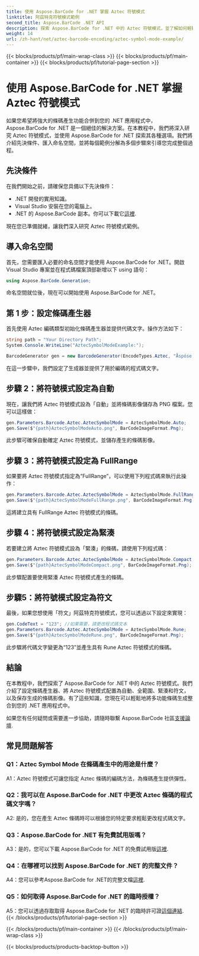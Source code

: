 ```yaml
---
title: 使用 Aspose.BarCode for .NET 掌握 Aztec 符號模式
linktitle: 阿茲特克符號模式範例
second_title: Aspose.BarCode .NET API
description: 探索 Aspose.BarCode for .NET 中的 Aztec 符號模式，並了解如何輕鬆產生通用條碼。在這個綜合教程中親身體驗自動、全範圍、緊湊和符文模式。
weight: 14
url: /zh-hant/net/aztec-barcode-encoding/aztec-symbol-mode-example/
---
```


{{< blocks/products/pf/main-wrap-class >}}
{{< blocks/products/pf/main-container >}}
{{< blocks/products/pf/tutorial-page-section >}}

# 使用 Aspose.BarCode for .NET 掌握 Aztec 符號模式

如果您希望將強大的條碼產生功能合併到您的 .NET 應用程式中，Aspose.BarCode for .NET 是一個絕佳的解決方案。在本教程中，我們將深入研究 Aztec 符號模式，並使用 Aspose.BarCode for .NET 探索其各種選項。我們將介紹先決條件、匯入命名空間，並將每個範例分解為多個步驟來引導您完成整個過程。

## 先決條件

在我們開始之前，請確保您具備以下先決條件：

- .NET 開發的實用知識。
- Visual Studio 安裝在您的電腦上。
-  .NET 的 Aspose.BarCode 副本。你可以下載它[這裡](https://releases.aspose.com/barcode/net/).

現在您已準備就緒，讓我們深入研究 Aztec 符號模式範例。

## 導入命名空間

首先，您需要匯入必要的命名空間才能使用 Aspose.BarCode for .NET。開啟 Visual Studio 專案並在程式碼檔案頂部新增以下 using 語句：

```csharp
using Aspose.BarCode.Generation;
```

命名空間就位後，現在可以開始使用 Aspose.BarCode for .NET。

## 第 1 步：設定條碼產生器

首先使用 Aztec 編碼類型初始化條碼產生器並提供代碼文字。操作方法如下：

```csharp
string path = "Your Directory Path";
System.Console.WriteLine("AztecSymbolModeExample:");

BarcodeGenerator gen = new BarcodeGenerator(EncodeTypes.Aztec, "Åspóse.Barcóde©");
```

在這一步驟中，我們設定了生成器並提供了用於編碼的程式碼文字。

## 步驟 2：將符號模式設定為自動

現在，讓我們將 Aztec 符號模式設為「自動」並將條碼影像儲存為 PNG 檔案。您可以這樣做：

```csharp
gen.Parameters.Barcode.Aztec.AztecSymbolMode = AztecSymbolMode.Auto;
gen.Save($"{path}AztecSymbolModeAuto.png", BarCodeImageFormat.Png);
```

此步驟可確保自動確定 Aztec 符號模式，並儲存產生的條碼影像。

## 步驟 3：將符號模式設定為 FullRange

如果要將 Aztec 符號模式指定為“FullRange”，可以使用下列程式碼來執行此操作：

```csharp
gen.Parameters.Barcode.Aztec.AztecSymbolMode = AztecSymbolMode.FullRange;
gen.Save($"{path}AztecSymbolModeFullRange.png", BarCodeImageFormat.Png);
```

這將建立具有 FullRange Aztec 符號模式的條碼。

## 步驟 4：將符號模式設定為緊湊

若要建立將 Aztec 符號模式設為「緊湊」的條碼，請使用下列程式碼：

```csharp
gen.Parameters.Barcode.Aztec.AztecSymbolMode = AztecSymbolMode.Compact;
gen.Save($"{path}AztecSymbolModeCompact.png", BarCodeImageFormat.Png);
```

此步驟配置要使用緊湊 Aztec 符號模式產生的條碼。

## 步驟5：將符號模式設定為符文

最後，如果您想使用「符文」阿茲特克符號模式，您可以透過以下設定來實現：

```csharp
gen.CodeText = "123"; //如果需要，請更改程式碼文本
gen.Parameters.Barcode.Aztec.AztecSymbolMode = AztecSymbolMode.Rune;
gen.Save($"{path}AztecSymbolModeRune.png", BarCodeImageFormat.Png);
```

此步驟將代碼文字變更為“123”並產生具有 Rune Aztec 符號模式的條碼。

## 結論

在本教程中，我們探索了 Aspose.BarCode for .NET 中的 Aztec 符號模式。我們介紹了設定條碼產生器、將 Aztec 符號模式配置為自動、全範圍、緊湊和符文，以及保存生成的條碼影像。有了這些知識，您現在可以輕鬆地將多功能條碼生成整合到您的 .NET 應用程式中。

如果您有任何疑問或需要進一步協助，請隨時聯繫 Aspose.BarCode 社區[支援論壇](https://forum.aspose.com/c/barcode/13).

## 常見問題解答

### Q1：Aztec Symbol Mode 在條碼產生中的用途是什麼？

A1：Aztec 符號模式可讓您指定 Aztec 條碼的編碼方法，為條碼產生提供彈性。

### Q2：我可以在 Aspose.BarCode for .NET 中更改 Aztec 條碼的程式碼文字嗎？

A2: 是的，您在產生 Aztec 條碼時可以根據您的特定要求輕鬆更改程式碼文字。

### Q3：Aspose.BarCode for .NET 有免費試用版嗎？

A3：是的，您可以下載 Aspose.BarCode for .NET 的免費試用版[這裡](https://releases.aspose.com/).

### Q4：在哪裡可以找到 Aspose.BarCode for .NET 的完整文件？

 A4：您可以參考Aspose.BarCode for .NET的完整文檔[這裡](https://reference.aspose.com/barcode/net/).

### Q5：如何取得 Aspose.BarCode for .NET 的臨時授權？

 A5：您可以透過存取取得 Aspose.BarCode for .NET 的臨時許可證[這個連結](https://purchase.aspose.com/temporary-license/).
{{< /blocks/products/pf/tutorial-page-section >}}

{{< /blocks/products/pf/main-container >}}
{{< /blocks/products/pf/main-wrap-class >}}

{{< blocks/products/products-backtop-button >}}
